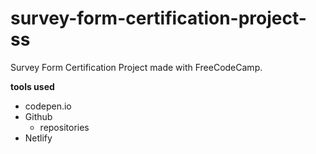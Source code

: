 # survey-form-certification-project-ss
Survey Form Certification Project made with FreeCodeCamp.

**tools used**
* codepen.io
* Github
    * repositories
* Netlify
